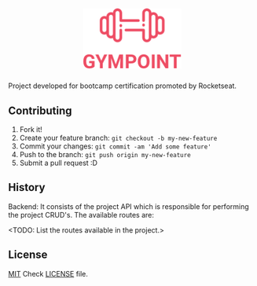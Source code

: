 <h1 align="center">
  <img alt="Gympoint" title="Gympoint" src="logo.png" width="200px" />
</h1>

Project developed for bootcamp certification promoted by Rocketseat.

## Contributing

1. Fork it!
2. Create your feature branch: `git checkout -b my-new-feature`
3. Commit your changes: `git commit -am 'Add some feature'`
4. Push to the branch: `git push origin my-new-feature`
5. Submit a pull request :D

## History

Backend: It consists of the project API which is responsible for performing the project CRUD's. The available routes are:

<TODO: List the routes available in the project.>

## License
[MIT](https://choosealicense.com/licenses/mit/) Check [LICENSE](LICENSE.md) file.
